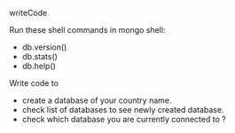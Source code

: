 writeCode

Run these shell commands in mongo shell:

- db.version()
- db.stats()
- db.help()

Write code to

<!-- To do! -->

- create a database of your country name.
- check list of databases to see newly created database.
- check which database you are currently connected to ?
